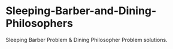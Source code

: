 # Sleeping-Barber-and-Dining-Philosophers
Sleeping Barber Problem &amp; Dining Philosopher Problem solutions.
